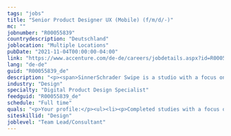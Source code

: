 ```yaml
---
tags: "jobs"
title: "Senior Product Designer UX (Mobile) (f/m/d/-)"
mc: ""
jobnumber: "R00055839"
countrydescription: "Deutschland"
joblocation: "Multiple Locations"
pubDate: "2021-11-04T00:00:00-04:00"
link: "https://www.accenture.com/de-de/careers/jobdetails.aspx?id=R00055839_de"
lang: "de-de"
guid: "R00055839_de"
description: "<p><span>SinnerSchrader Swipe is a studio with a focus on mobile product management design and software engineering based in Hamburg Berlin and Zurich. We develop digital products - radically user-centric services with a focus on digital (mobile) touchpoints. Our core competencies are experience design product design strategy and mobile engineering for iOS and Android. Our portfolio includes companies from the mobility automotive lifestyle and public service & health sectors. Well-known clients include Audi Europa Park Motel One VW and ADAC. We also support the fight against the pandemic with our digital solutions.</span></p><p></p><p><span>As a hands-on Senior UX Designer you are sometimes an idea generator sometimes an aggregator in the intensive collaboration between Research Product Design Product Strategy Product Engineering and Product and Client Management. What is unfamiliar to you arouses your curiosity what is familiar you approach with self-critical distance. Your excellent intuition and empathy for customer needs and product design drive you to search for the best solution. Sensitive visuality high quality and user-centred thinking are equally important to you. You quickly find convincing solutions and are the leading creative force in the acquisition of new customers and deliver real added value for our existing customers with your work.</span></p><p></p><p><b>What you can expect from us:</b></p><ul><li><p>Definition of the vision strategy and UX concept for client projects</p></li><li><p>Development of wireframes sitemaps process designs flows and interactive prototypes</p></li><li><p>Significant participation in the development of mobile applications (user guidance interaction behaviour and information architecture)</p></li><li><p>Preparation and implementation of customer workshops</p></li><li><p>Preparation implementation and evaluation of usability tests</p></li><li><p>Mentorship of colleagues at junior level</p></li><li><p>Client presentations</p></li></ul><p></p><p><b>What we offer:</b></p><ul><li><p>The opportunity to contribute your skills to a wide range of projects</p></li><li><p>A professional and experienced team that works closely together and constantly strives to discover new things and make a difference</p></li><li><p>An agency environment with a strong culture and personality - with a longer track record than Google always on the pulse of digital development</p></li><li><p>Great development potential and personal responsibility</p></li></ul>"
industry: "Design"
specialty: "Digital Product Design Specialist"
feedguid: "R00055839_de"
schedule: "Full time"
quals: "<p>Your profile:</p><ul><li><p>Completed studies with a focus on interaction design information design communication design or comparable qualification</p></li><li><p>In-depth professional experience in the field of user experience information architecture and usability as well as in the conception of mobile applications</p></li><li><p>Methodological competence and experience in user-centred working methods such as design thinking</p></li><li><p>Outstanding analytical skills and a high level of abstraction</p></li><li><p>High quality standards and accurate working methods in industry-standard tools such as Figma Sketch InVision prototyping tools workshop tools such as Mural etc.</p></li><li><p>Ability to work on your own initiative and to make and defend conceptual decisions</p></li><li><p>Optimally experience with documentation and ticket tools such as Confluence and Jira</p></li><li><p>Very good language skills in German and/or English</p></li></ul>"
siteskillid: "Design"
joblevel: "Team Lead/Consultant"
---
```

